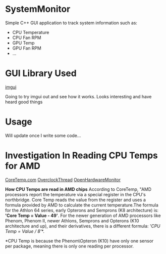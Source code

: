 # SystemMonitor
Simple C++ GUI application to track system information such as:
  - CPU Temperature
  - CPU Fan RPM
  - GPU Temp
  - GPU Fan RPM
  - ...

# GUI Library Used
[imgui](https://github.com/ocornut/imgui)

Going to try imgui out and see how it works. Looks interesting and 
have heard good things

# Usage
Will update once I write some code...

# Investigation In Reading CPU Temps for AMD
[CoreTemp.com](https://www.alcpu.com/CoreTemp/howitworks.html) 
[OverclockThread](https://www.overclock.net/threads/amd-temp-information-and-guide.1128821/)
[OpenHardwareMonitor](https://openhardwaremonitor.org/)

**How CPU Temps are read in AMD chips** 
According to CoreTemp, "AMD processors report the temperature via a special 
register in the CPU's northbridge. Core Temp reads the value from the register 
and uses a formula provided by AMD to calculate the current temperature.The formula 
for the Athlon 64 series, early Opterons and Semprons (K8 architecture) is: **'Core Temp = Value - 49'**.
For the newer generation of AMD processors like Phenom, Phenom II, newer Athlons, 
Semprons and Opterons (K10 architecture and up), and their derivatives, there is a different formula: **'CPU Temp* = Value / 8'**.

*CPU Temp is because the Phenom\Opteron (K10) have only one sensor per package, meaning there is only one reading per processor.
